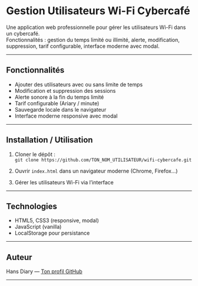 # Gestion Utilisateurs Wi-Fi Cybercafé

Une application web professionnelle pour gérer les utilisateurs Wi-Fi dans un cybercafé.  
Fonctionnalités : gestion du temps limité ou illimité, alerte, modification, suppression, tarif configurable, interface moderne avec modal.

---

## Fonctionnalités

- Ajouter des utilisateurs avec ou sans limite de temps  
- Modification et suppression des sessions  
- Alerte sonore à la fin du temps limité  
- Tarif configurable (Ariary / minute)  
- Sauvegarde locale dans le navigateur  
- Interface moderne responsive avec modal  

---

## Installation / Utilisation

1. Cloner le dépôt :  
   `git clone https://github.com/TON_NOM_UTILISATEUR/wifi-cybercafe.git`

2. Ouvrir `index.html` dans un navigateur moderne (Chrome, Firefox...)  
3. Gérer les utilisateurs Wi-Fi via l’interface

---

## Technologies

- HTML5, CSS3 (responsive, modal)  
- JavaScript (vanilla)  
- LocalStorage pour persistance

---

## Auteur

Hans Diary — [Ton profil GitHub](https://github.com/TON_NOM_UTILISATEUR)

---
